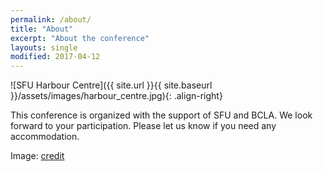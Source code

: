 ```yaml
---
permalink: /about/
title: "About"
excerpt: "About the conference"
layouts: single
modified: 2017-04-12
---
```


![SFU Harbour Centre]({{ site.url }}{{ site.baseurl }}/assets/images/harbour_centre.jpg){: .align-right}

This conference is organized with the support of SFU and BCLA. We look forward to your participation. Please let us know if you need any accommodation.

Image: [credit](https://commons.wikimedia.org/wiki/File:Vancouver_-_Harbour_Centre_01.jpg)
